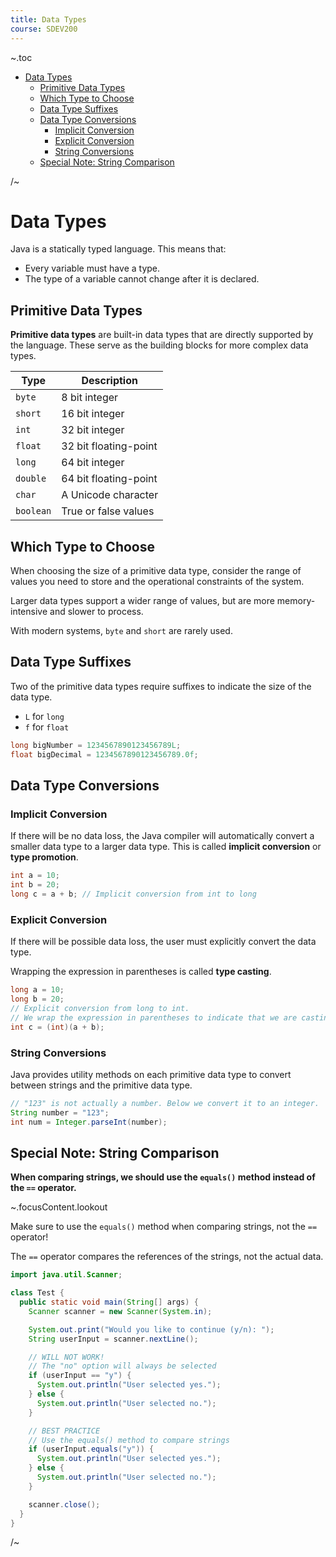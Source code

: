 ```yaml
---
title: Data Types
course: SDEV200
---
```


~.toc

- [Data Types](#data-types)
  - [Primitive Data Types](#primitive-data-types)
  - [Which Type to Choose](#which-type-to-choose)
  - [Data Type Suffixes](#data-type-suffixes)
  - [Data Type Conversions](#data-type-conversions)
    - [Implicit Conversion](#implicit-conversion)
    - [Explicit Conversion](#explicit-conversion)
    - [String Conversions](#string-conversions)
  - [Special Note: String Comparison](#special-note-string-comparison)

/~

# Data Types

Java is a statically typed language. This means that:

- Every variable must have a type.
- The type of a variable cannot change after it is declared.

## Primitive Data Types

**Primitive data types** are built-in data types that are directly supported by the language. These serve as the building blocks for more complex data types.

| Type      | Description           |
| --------- | --------------------- |
| `byte`    | 8 bit integer         |
| `short`   | 16 bit integer        |
| `int`     | 32 bit integer        |
| `float`   | 32 bit floating-point |
| `long`    | 64 bit integer        |
| `double`  | 64 bit floating-point |
| `char`    | A Unicode character   |
| `boolean` | True or false values  |

## Which Type to Choose

When choosing the size of a primitive data type, consider the range of values you need to store and the operational constraints of the system.

Larger data types support a wider range of values, but are more memory-intensive and slower to process.

With modern systems, `byte` and `short` are rarely used.

## Data Type Suffixes

Two of the primitive data types require suffixes to indicate the size of the data type.

- `L` for `long`
- `f` for `float`

```java
long bigNumber = 1234567890123456789L;
float bigDecimal = 1234567890123456789.0f;
```

## Data Type Conversions

### Implicit Conversion

If there will be no data loss, the Java compiler will automatically convert a smaller data type to a larger data type. This is called **implicit conversion** or **type promotion**.

```java
int a = 10;
int b = 20;
long c = a + b; // Implicit conversion from int to long
```

### Explicit Conversion

If there will be possible data loss, the user must explicitly convert the data type.

Wrapping the expression in parentheses is called **type casting**.

```java
long a = 10;
long b = 20;
// Explicit conversion from long to int.
// We wrap the expression in parentheses to indicate that we are casting the result of the expression to an int.
int c = (int)(a + b);
```

### String Conversions

Java provides utility methods on each primitive data type to convert between strings and the primitive data type.

```java
// "123" is not actually a number. Below we convert it to an integer.
String number = "123";
int num = Integer.parseInt(number);
```

## Special Note: String Comparison

**When comparing strings, we should use the `equals()` method instead of the `==` operator.**

~.focusContent.lookout

Make sure to use the `equals()` method when comparing strings, not the `==` operator!

The `==` operator compares the references of the strings, not the actual data.

```java
import java.util.Scanner;

class Test {
  public static void main(String[] args) {
    Scanner scanner = new Scanner(System.in);

    System.out.print("Would you like to continue (y/n): ");
    String userInput = scanner.nextLine();

    // WILL NOT WORK!
    // The "no" option will always be selected
    if (userInput == "y") {
      System.out.println("User selected yes.");
    } else {
      System.out.println("User selected no.");
    }

    // BEST PRACTICE
    // Use the equals() method to compare strings
    if (userInput.equals("y")) {
      System.out.println("User selected yes.");
    } else {
      System.out.println("User selected no.");
    }

    scanner.close();
  }
}
```

/~
